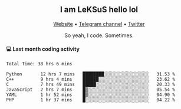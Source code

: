 <h2 align="center">I am LeKSuS hello lol</h2>
<div align="center">
  <a href="https://leksus.net">Website</a> •
  <a href="https://t.me/leksus_was_here">Telegram channel</a> •
  <a href="https://twitter.com/___LeKSuS___">Twitter</a>
</div>
<p align="center">So yeah, I code. Sometimes.</p>

#### :computer: Last month coding activity
<!--START_SECTION:waka-->

```text
Total Time: 38 hrs 6 mins

Python       12 hrs 7 mins   ████████░░░░░░░░░░░░░░░░░   31.53 %
C++          9 hrs 4 mins    ██████░░░░░░░░░░░░░░░░░░░   23.62 %
C            7 hrs 49 mins   █████░░░░░░░░░░░░░░░░░░░░   20.33 %
JavaScript   2 hrs 7 mins    █▒░░░░░░░░░░░░░░░░░░░░░░░   05.54 %
YAML         1 hr 52 mins    █▒░░░░░░░░░░░░░░░░░░░░░░░   04.90 %
PHP          1 hr 37 mins    █░░░░░░░░░░░░░░░░░░░░░░░░   04.22 %
```

<!--END_SECTION:waka-->

<!-- flag{4_l0t_0f_1nter35t1ng_th1ng5_4r3_1n_publ1c_d0m41n} -->
